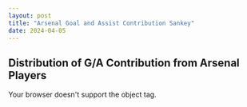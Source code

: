```yaml
---
layout: post
title: "Arsenal Goal and Assist Contribution Sankey"
date: 2024-04-05
---
```


## Distribution of G/A Contribution from Arsenal Players

<object data="html/test_sankey.html">
    Your browser doesn't support the object tag.
</object>
